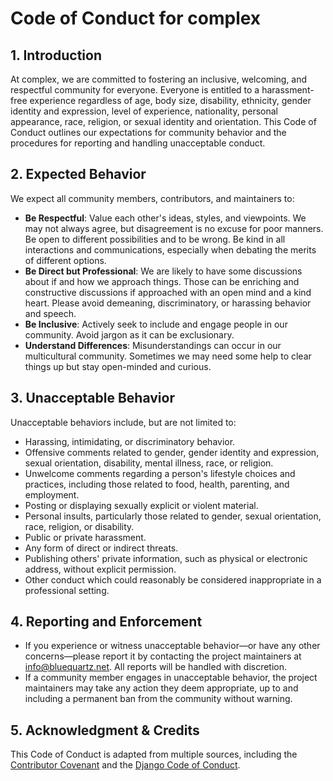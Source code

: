 # Code of Conduct for complex

## 1. Introduction

At complex, we are committed to fostering an inclusive, welcoming, and respectful community for everyone. Everyone is entitled to a harassment-free experience regardless of age, body size, disability, ethnicity, gender identity and expression, level of experience, nationality, personal appearance, race, religion, or sexual identity and orientation. This Code of Conduct outlines our expectations for community behavior and the procedures for reporting and handling unacceptable conduct.

## 2. Expected Behavior

We expect all community members, contributors, and maintainers to:

* **Be Respectful**: Value each other's ideas, styles, and viewpoints. We may not always agree, but disagreement is no excuse for poor manners. Be open to different possibilities and to be wrong. Be kind in all interactions and communications, especially when debating the merits of different options.
* **Be Direct but Professional**: We are likely to have some discussions about if and how we approach things. Those can be enriching and constructive discussions if approached with an open mind and a kind heart. Please avoid demeaning, discriminatory, or harassing behavior and speech.
* **Be Inclusive**: Actively seek to include and engage people in our community. Avoid jargon as it can be exclusionary.
* **Understand Differences**: Misunderstandings can occur in our multicultural community. Sometimes we may need some help to clear things up but stay open-minded and curious.

## 3. Unacceptable Behavior

Unacceptable behaviors include, but are not limited to:

* Harassing, intimidating, or discriminatory behavior.
* Offensive comments related to gender, gender identity and expression, sexual orientation, disability, mental illness, race, or religion.
* Unwelcome comments regarding a person's lifestyle choices and practices, including those related to food, health, parenting, and employment.
* Posting or displaying sexually explicit or violent material.
* Personal insults, particularly those related to gender, sexual orientation, race, religion, or disability.
* Public or private harassment.
* Any form of direct or indirect threats.
* Publishing others' private information, such as physical or electronic address, without explicit permission.
* Other conduct which could reasonably be considered inappropriate in a professional setting.

## 4. Reporting and Enforcement

* If you experience or witness unacceptable behavior—or have any other concerns—please report it by contacting the project maintainers at <info@bluequartz.net>. All reports will be handled with discretion.
* If a community member engages in unacceptable behavior, the project maintainers may take any action they deem appropriate, up to and including a permanent ban from the community without warning.

## 5. Acknowledgment & Credits

This Code of Conduct is adapted from multiple sources, including the [Contributor Covenant](https://www.contributor-covenant.org) and the [Django Code of Conduct](https://www.djangoproject.com/conduct/).
